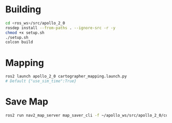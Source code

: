 
# Building

```bash
cd <ros_ws>/src/apollo_2_0
rosdep install --from-paths . --ignore-src -r -y
chmod +x setup.sh
./setup.sh
colcon build
```

# Mapping

```bash
ros2 launch apollo_2_0 cartographer_mapping.launch.py 
# Default {"use_sim_time":True}
```


# Save Map

```bash
ros2 run nav2_map_server map_saver_cli -f ~/apollo_ws/src/apollo_2_0/config/map
```